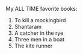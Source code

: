 My ALL TIME favorite books:
1. To kill a mockingbird
2. Shantaram
3. A catcher in the rye
4. Three men in a boat
5. The kite runner
